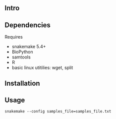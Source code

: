 
## Intro

## Dependencies

Requires
* snakemake 5.4+
* BioPython
* samtools
* R
* basic linux utitilies: wget, split

## Installation

## Usage

~~~~
snakemake --config samples_file=samples_file.txt
~~~~


